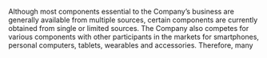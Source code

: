 Although  most  components  essential  to  the  Company’s  business  are  generally  available  from  multiple  sources,  certain
components  are  currently  obtained  from  single  or  limited  sources.  The  Company  also  competes  for  various  components  with
other  participants  in  the  markets  for  smartphones,  personal  computers,  tablets,  wearables  and  accessories.  Therefore,  many